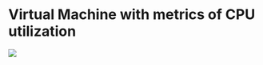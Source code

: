 Virtual Machine with metrics of CPU utilization
====================

<a href="https://portal.azure.com/#create/Microsoft.Template/uri/https%3A%2F%2Fraw.githubusercontent.com%2Flune-bleue%2FARMTemplateCustom%2Fmaster%2Fvm-metrics-cpuUtil%2Fvm-metrics-cpuUtil%2Fazuredeploy.json" target="_blank">
    <img src="http://azuredeploy.net/deploybutton.png"/>
</a>

